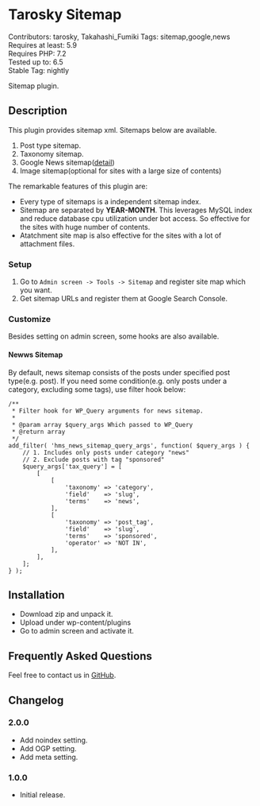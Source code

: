 # Tarosky Sitemap

Contributors: tarosky, Takahashi_Fumiki
Tags: sitemap,google,news  
Requires at least: 5.9  
Requires PHP: 7.2  
Tested up to: 6.5  
Stable Tag: nightly

Sitemap plugin.

## Description

This plugin provides sitemap xml. Sitemaps below are available.

1. Post type sitemap.
2. Taxonomy sitemap.
3. Google News sitemap([detail](https://developers.google.com/search/docs/advanced/sitemaps/news-sitemap))
4. Image sitemap(optional for sites with a large size of contents)

The remarkable features of this plugin are:

- Every type of sitemaps is a independent sitemap index.
- Sitemap are separated by **YEAR-MONTH**. This leverages MySQL index and reduce database cpu utilization under bot access. So effective for the sites with huge number of contents.
- Atatchment site map is also effective for the sites with a lot of attachment files.

### Setup

1. Go to <code>Admin screen -> Tools -> Sitemap</code> and register site map which you want.
2. Get sitemap URLs and register them at Google Search Console.

### Customize

Besides setting on admin screen, some hooks are also available.

#### Newws Sitemap

By default, news sitemap consists of the posts under specified post type(e.g. post). If you need some condition(e.g. only posts under a category, excluding some tags), use filter hook below:

```
/**
 * Filter hook for WP_Query arguments for news sitemap.
 *
 * @param array $query_args Which passed to WP_Query
 * @return array
 */
add_filter( 'hms_news_sitemap_query_args', function( $query_args ) {
	// 1. Includes only posts under category "news"
	// 2. Exclude posts with tag "sponsored"
	$query_args['tax_query'] = [
		[
			[
				'taxonomy' => 'category',
				'field'    => 'slug',
				'terms'    => 'news',
			],
			[
				'taxonomy' => 'post_tag',
				'field'    => 'slug',
				'terms'    => 'sponsored',
				'operator' => 'NOT IN',
			],
		],
	];
} );
```

## Installation

- Download zip and unpack it.
- Upload under wp-content/plugins
- Go to admin screen and activate it.

## Frequently Asked Questions

Feel free to contact us in [GitHub](https://github.com/tarosky/tarosky-sitemap). 

## Changelog

### 2.0.0

* Add noindex setting.
* Add OGP setting.
* Add meta setting.

### 1.0.0

* Initial release.
